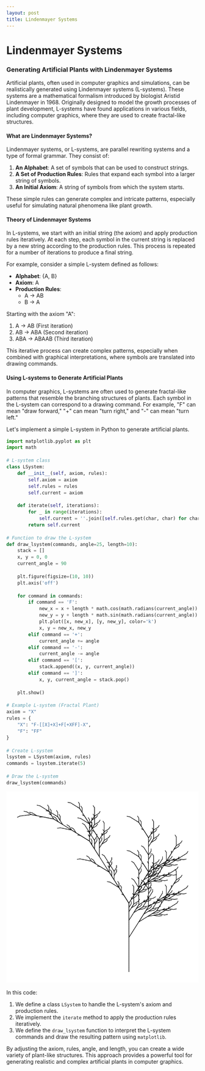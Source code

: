 ```yaml
---
layout: post
title: Lindenmayer Systems
---
```


# Lindenmayer Systems

### Generating Artificial Plants with Lindenmayer Systems

Artificial plants, often used in computer graphics and simulations, can be realistically generated using Lindenmayer systems (L-systems). These systems are a mathematical formalism introduced by biologist Aristid Lindenmayer in 1968. Originally designed to model the growth processes of plant development, L-systems have found applications in various fields, including computer graphics, where they are used to create fractal-like structures.

#### What are Lindenmayer Systems?

Lindenmayer systems, or L-systems, are parallel rewriting systems and a type of formal grammar. They consist of:

1. **An Alphabet**: A set of symbols that can be used to construct strings.
2. **A Set of Production Rules**: Rules that expand each symbol into a larger string of symbols.
3. **An Initial Axiom**: A string of symbols from which the system starts.

These simple rules can generate complex and intricate patterns, especially useful for simulating natural phenomena like plant growth.

#### Theory of Lindenmayer Systems

In L-systems, we start with an initial string (the axiom) and apply production rules iteratively. At each step, each symbol in the current string is replaced by a new string according to the production rules. This process is repeated for a number of iterations to produce a final string.

For example, consider a simple L-system defined as follows:

- **Alphabet**: {A, B}
- **Axiom**: A
- **Production Rules**: 
  - A → AB
  - B → A

Starting with the axiom "A":
1. A → AB (First iteration)
2. AB → ABA (Second iteration)
3. ABA → ABAAB (Third iteration)

This iterative process can create complex patterns, especially when combined with graphical interpretations, where symbols are translated into drawing commands.

#### Using L-systems to Generate Artificial Plants

In computer graphics, L-systems are often used to generate fractal-like patterns that resemble the branching structures of plants. Each symbol in the L-system can correspond to a drawing command. For example, "F" can mean "draw forward," "+" can mean "turn right," and "-" can mean "turn left."

Let's implement a simple L-system in Python to generate artificial plants.



```python
import matplotlib.pyplot as plt
import math

# L-system class
class LSystem:
    def __init__(self, axiom, rules):
        self.axiom = axiom
        self.rules = rules
        self.current = axiom

    def iterate(self, iterations):
        for _ in range(iterations):
            self.current = ''.join([self.rules.get(char, char) for char in self.current])
        return self.current

# Function to draw the L-system
def draw_lsystem(commands, angle=25, length=10):
    stack = []
    x, y = 0, 0
    current_angle = 90

    plt.figure(figsize=(10, 10))
    plt.axis('off')

    for command in commands:
        if command == 'F':
            new_x = x + length * math.cos(math.radians(current_angle))
            new_y = y + length * math.sin(math.radians(current_angle))
            plt.plot([x, new_x], [y, new_y], color='k')
            x, y = new_x, new_y
        elif command == '+':
            current_angle += angle
        elif command == '-':
            current_angle -= angle
        elif command == '[':
            stack.append((x, y, current_angle))
        elif command == ']':
            x, y, current_angle = stack.pop()

    plt.show()

# Example L-system (Fractal Plant)
axiom = "X"
rules = {
    "X": "F-[[X]+X]+F[+XFF]-X",
    "F": "FF"
}

# Create L-system
lsystem = LSystem(axiom, rules)
commands = lsystem.iterate(5)

# Draw the L-system
draw_lsystem(commands)
```


    
![2024-06-20-L-systems_1_0.png](../assets/images/posts/2024-06-20-L-systems_files/2024-06-20-L-systems_1_0.png)
    




In this code:

1. We define a class `LSystem` to handle the L-system's axiom and production rules.
2. We implement the `iterate` method to apply the production rules iteratively.
3. We define the `draw_lsystem` function to interpret the L-system commands and draw the resulting pattern using `matplotlib`.

By adjusting the axiom, rules, angle, and length, you can create a wide variety of plant-like structures. This approach provides a powerful tool for generating realistic and complex artificial plants in computer graphics.
